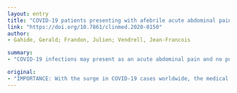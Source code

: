 ```yaml
---
layout: entry
title: "COVID-19 patients presenting with afebrile acute abdominal pain"
link: "https://doi.org/10.7861/clinmed.2020-0150"
author:
- Gahide, Gerald; Frandon, Julien; Vendrell, Jean-Francois

summary:
- "COVID-19 infections may present as an acute abdominal pain and no pulmonary symptoms. Patients who subsequently test positive may present with severe abdominal pain. CT scans showed no abdominal anomaly, but bilateral lung lesions at the lung bases were observed. The patients were transferred to the centre for disease control at Montpellier University Hospital. As of 29 March 2020, two of those patients are still intubated in the intensive care unit (ICU) and the third was discharged home. In our case series, CT scan findings helped us to avoid coronavirus (SARS-CoV-2 infection."

original:
- "IMPORTANCE: With the surge in COVID-19 cases worldwide, the medical community should be aware of atypical clinical presentations to help with correct diagnosis, to take the proper measures to place the patient in isolation and to avoid healthcare professionals being infected by coronavirus (SARS-CoV-2). OBJECTIVE: To report that patients who subsequently test positive for COVID-19 may present with acute abdominal pain and no pulmonary symptoms, although they already have typical lung lesions on computed tomography (CT) scan. DESIGN, SETTING AND PARTICIPANTS: This case series is about three patients who presented to the emergency department of a community hospital in Montpellier, France, with acute abdominal pain. RESULTS: The three patients had an elevated C-reactive protein level. CT scans demonstrated no abdominal anomaly, but bilateral lung lesions at the lung bases, typical of COVID-19 lesions, were observed. COVID-19 RT-PCR tests were positive for the three patients.The patients were transferred to the COVID-19 centre for disease control at Montpellier University Hospital. As of 29 March 2020, two of those patients are still intubated in the intensive care unit (ICU) and the third was discharged home. CONCLUSION AND RELEVANCE: COVID-19 infections may present as an acute abdominal pain. In our case series, CT scan findings helped us to suspect the correct diagnosis, which was subsequently confirmed with COVID-19 RT-PCR tests."
---
```


